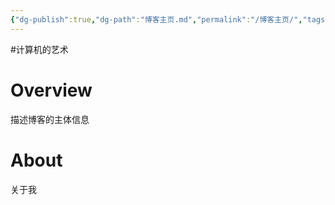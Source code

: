 ```yaml
---
{"dg-publish":true,"dg-path":"博客主页.md","permalink":"/博客主页/","tags":["gardenEntry"]}
---
```


#计算机的艺术 

# Overview
描述博客的主体信息


# About
关于我